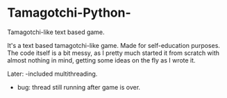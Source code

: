 # Tamagotchi-Python-
Tamagotchi-like text based game.

It's a text based tamagotchi-like game. Made for self-education purposes.
The code itself is a bit messy, as I pretty much started it from scratch with almost nothing in mind, getting some ideas on the fly as I wrote it.

Later:
 -included multithreading.
 - bug: thread still running after game is over.
